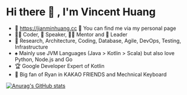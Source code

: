 # Hi there 👋 , I'm Vincent Huang
- 💎 https://jianminhuang.cc 🙋 You can find me via my personal page
- 👨‍💻 Coder, 🎤 Speaker, 👨‍🏫 Mentor and 🚀 Leader
- 🧰 Research, Architecture, Coding, Database, Agile, DevOps, Testing, Infrastructure
- ♠️ Mainly use JVM Languages (Java > Kotlin > Scala) but also love Python, Node.js and Go
- 🏆 Google Developer Expert of Kotlin
- 💞 Big fan of Ryan in KAKAO FRIENDS and Mechnical Keyboard 

[![Anurag's GitHub stats](https://github-readme-stats.vercel.app/api?username=)](https://github.com/anuraghazra/github-readme-stats)
